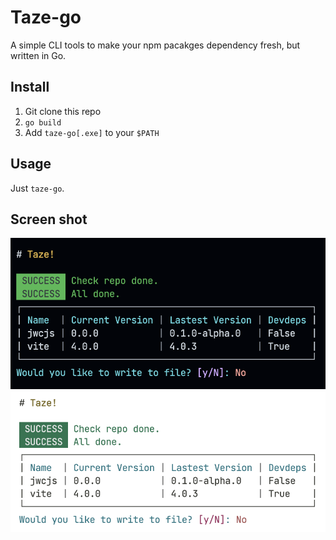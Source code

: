 # Taze-go

A simple CLI tools to make your npm pacakges dependency fresh, but written in Go.

## Install

1. Git clone this repo
2. `go build`
3. Add `taze-go[.exe]` to your `$PATH`

## Usage

Just `taze-go`.

## Screen shot
![Dark theme](screenshot-dark.png)
![Light theme](screenshot.png)